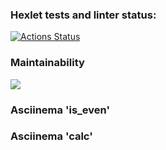 ### Hexlet tests and linter status:
[![Actions Status](https://github.com/dmi-sm/python-project-49/workflows/hexlet-check/badge.svg)](https://github.com/dmi-sm/python-project-49/actions)

### Maintainability
<a href="https://codeclimate.com/github/dmi-sm/python-project-49/maintainability"><img src="https://api.codeclimate.com/v1/badges/b6628b96eeeefca6543e/maintainability" /></a>

### Asciinema 'is_even'
<script id="asciicast-6jNaGgeb5FtuF7x4lcygi8nUA" src="https://asciinema.org/a/6jNaGgeb5FtuF7x4lcygi8nUA.js" async></script>

### Asciinema 'calc'
<script id="asciicast-NmErMKkLVJB9fygNFwC1hEOro" src="https://asciinema.org/a/NmErMKkLVJB9fygNFwC1hEOro.js" async></script>